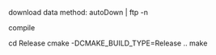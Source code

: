download data method:
autoDown | ftp -n

compile

cd Release
cmake -DCMAKE_BUILD_TYPE=Release ..
make